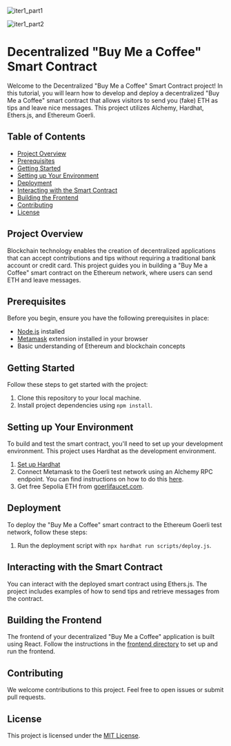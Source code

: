 
![iter1_part1](https://github.com/cosmatudor/Buy-Me-A-Coffee-App/assets/111079498/e99c1e40-ff67-4326-b436-ffef78803f70)

![iter1_part2](https://github.com/cosmatudor/Buy-Me-A-Coffee-App/assets/111079498/b27f3bbb-9db9-4cf4-8ba1-f9c97a884fde)
# Decentralized "Buy Me a Coffee" Smart Contract

Welcome to the Decentralized "Buy Me a Coffee" Smart Contract project! In this tutorial, you will learn how to develop and deploy a decentralized "Buy Me a Coffee" smart contract that allows visitors to send you (fake) ETH as tips and leave nice messages. This project utilizes Alchemy, Hardhat, Ethers.js, and Ethereum Goerli.

## Table of Contents

- [Project Overview](#project-overview)
- [Prerequisites](#prerequisites)
- [Getting Started](#getting-started)
- [Setting up Your Environment](#setting-up-your-environment)
- [Deployment](#deployment)
- [Interacting with the Smart Contract](#interacting-with-the-smart-contract)
- [Building the Frontend](#building-the-frontend)
- [Contributing](#contributing)
- [License](#license)

## Project Overview

Blockchain technology enables the creation of decentralized applications that can accept contributions and tips without requiring a traditional bank account or credit card. This project guides you in building a "Buy Me a Coffee" smart contract on the Ethereum network, where users can send ETH and leave messages.

## Prerequisites

Before you begin, ensure you have the following prerequisites in place:

- [Node.js](https://nodejs.org/) installed
- [Metamask](https://metamask.io/) extension installed in your browser
- Basic understanding of Ethereum and blockchain concepts

## Getting Started

Follow these steps to get started with the project:

1. Clone this repository to your local machine.
2. Install project dependencies using `npm install`.

## Setting up Your Environment

To build and test the smart contract, you'll need to set up your development environment. This project uses Hardhat as the development environment.

1. [Set up Hardhat](#link-to-hardhat-setup-guide)
2. Connect Metamask to the Goerli test network using an Alchemy RPC endpoint. You can find instructions on how to do this [here](#link-to-metamask-setup-guide).
3. Get free Sepolia ETH from [goerlifaucet.com](#link-to-goerlifaucet).
   
## Deployment

To deploy the "Buy Me a Coffee" smart contract to the Ethereum Goerli test network, follow these steps:

1. Run the deployment script with `npx hardhat run scripts/deploy.js`.

## Interacting with the Smart Contract

You can interact with the deployed smart contract using Ethers.js. The project includes examples of how to send tips and retrieve messages from the contract.

## Building the Frontend

The frontend of your decentralized "Buy Me a Coffee" application is built using React. Follow the instructions in the [frontend directory](frontend/README.md) to set up and run the frontend.

## Contributing

We welcome contributions to this project. Feel free to open issues or submit pull requests.

## License

This project is licensed under the [MIT License](LICENSE).

